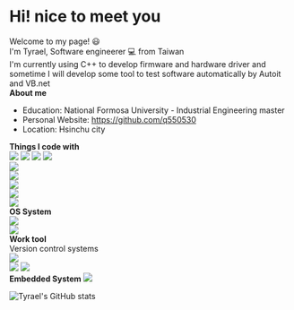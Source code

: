 # Hi! nice to meet you
 Welcome to my page!  😃   
I'm Tyrael, Software engineerer :computer: from Taiwan   
I'm currently using C++ to develop firmware and hardware driver and sometime I will develop some tool to test software automatically by Autoit and VB.net  
**About me**
* Education: National Formosa University - Industrial Engineering master 
* Personal Website: https://github.com/q550530
* Location: Hsinchu city

**Things I code with**  
![](https://img.shields.io/badge/C-Usually-green) ![](https://img.shields.io/badge/Shell-Usually-green)
![](https://img.shields.io/badge/Cpp-Usually-green) ![](https://img.shields.io/badge/AutoIt-Usually-green)  
![](https://img.shields.io/badge/VB.net-sometime-blue)  
![](https://img.shields.io/badge/Verilog-sometime-blue)  
![](https://img.shields.io/badge/Python-Occasionally-orange)  
![](https://img.shields.io/badge/MySql-Seldom-red)  
![](https://img.shields.io/badge/MatLab-Seldom-red)  
**OS System**  
![](https://img.shields.io/badge/Windows-Usually-green)  
![](https://img.shields.io/badge/Linux-Usually-green)  
**Work tool**  
Version control systems  
![](https://img.shields.io/badge/GitHub-Usually-green)  
![](https://img.shields.io/badge/SVN-Usually-green) 
![](https://img.shields.io/badge/WinCVS-sometime-blue)  
**Embedded System** 
![](https://img.shields.io/badge/Openwrt-Usually-green) 

![Tyrael's GitHub stats](https://github-readme-stats.vercel.app/api?username=q550530&show_icons=true&theme=radical)



